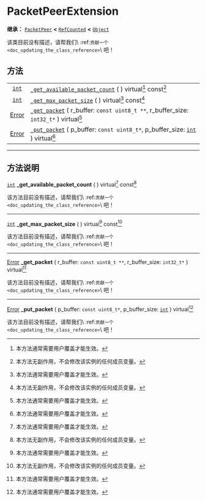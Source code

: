 <!-- ⚠ 请勿编辑本文件 ⚠ -->
<!-- 本文档使用脚本从 WeDot 引擎源码仓库生成。 -->
<!-- 生成脚本：https://github.com/WeDot-Engine/WeDot/tree/master/doc/tools/make_md.py； -->
<!-- 原文件：https://github.com/WeDot-Engine/WeDot/tree/master/doc/classes/PacketPeerExtension.xml。 -->

<div id="_class_packetpeerextension"></div>

# PacketPeerExtension

**继承：** [`PacketPeer`](class_packetpeer.md) **<** [`RefCounted`](class_refcounted.md) **<** [`Object`](class_object.md)

该类目前没有描述，请帮我们\ :ref:`贡献一个 <doc_updating_the_class_reference>`\ 吧！

## 方法

|||
|:-:|:--|
| [`int`](class_int.md)             | [`_get_available_packet_count`](class_packetpeerextension.md#class_packetpeerextension_private_method__get_available_packet_count) ( ) virtual[^virtual] const[^const]                    |
| [`int`](class_int.md)             | [`_get_max_packet_size`](class_packetpeerextension.md#class_packetpeerextension_private_method__get_max_packet_size) ( ) virtual[^virtual] const[^const]                                  |
| [Error](#enum_@globalscope_error) | [`_get_packet`](class_packetpeerextension.md#class_packetpeerextension_private_method__get_packet) ( r_buffer: `const uint8_t **`, r_buffer_size: `int32_t*` ) virtual[^virtual]          |
| [Error](#enum_@globalscope_error) | [`_put_packet`](class_packetpeerextension.md#class_packetpeerextension_private_method__put_packet) ( p_buffer: `const uint8_t*`, p_buffer_size: [`int`](class_int.md) ) virtual[^virtual] |

<!-- rst-class:: classref-section-separator -->

---

## 方法说明

<div id="_class_packetpeerextension_private_method__get_available_packet_count"></div>

[`int`](class_int.md) **_get_available_packet_count** ( ) virtual[^virtual] const[^const]<div id="class_packetpeerextension_private_method__get_available_packet_count"></div>

该方法目前没有描述，请帮我们\ :ref:`贡献一个 <doc_updating_the_class_reference>`\ 吧！

<!-- rst-class:: classref-item-separator -->

---

<div id="_class_packetpeerextension_private_method__get_max_packet_size"></div>

[`int`](class_int.md) **_get_max_packet_size** ( ) virtual[^virtual] const[^const]<div id="class_packetpeerextension_private_method__get_max_packet_size"></div>

该方法目前没有描述，请帮我们\ :ref:`贡献一个 <doc_updating_the_class_reference>`\ 吧！

<!-- rst-class:: classref-item-separator -->

---

<div id="_class_packetpeerextension_private_method__get_packet"></div>

[Error](#enum_@globalscope_error) **_get_packet** ( r_buffer: `const uint8_t **`, r_buffer_size: `int32_t*` ) virtual[^virtual]<div id="class_packetpeerextension_private_method__get_packet"></div>

该方法目前没有描述，请帮我们\ :ref:`贡献一个 <doc_updating_the_class_reference>`\ 吧！

<!-- rst-class:: classref-item-separator -->

---

<div id="_class_packetpeerextension_private_method__put_packet"></div>

[Error](#enum_@globalscope_error) **_put_packet** ( p_buffer: `const uint8_t*`, p_buffer_size: [`int`](class_int.md) ) virtual[^virtual]<div id="class_packetpeerextension_private_method__put_packet"></div>

该方法目前没有描述，请帮我们\ :ref:`贡献一个 <doc_updating_the_class_reference>`\ 吧！

[^virtual]: 本方法通常需要用户覆盖才能生效。
[^const]: 本方法无副作用，不会修改该实例的任何成员变量。
[^vararg]: 本方法除了能接受在此处描述的参数外，还能够继续接受任意数量的参数。
[^constructor]: 本方法用于构造某个类型。
[^static]: 调用本方法无需实例，可直接使用类名进行调用。
[^operator]: 本方法描述的是使用本类型作为左操作数的有效运算符。
[^bitfield]: 这个值是由下列位标志构成位掩码的整数。
[^void]: 无返回值。

